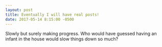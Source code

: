 ```yaml
---
layout: post
title: Eventually I will have real posts!
date: 2017-05-14 8:15:00 -0500
---
```


Slowly but surely making progress. Who would have guessed having an infant in the house would slow things down so much? 